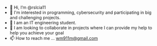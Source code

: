 - 👋 Hi, I’m @rslcia11
- 👀 I'm interested in programming, cybersecurity and participating in big and challenging projects.
- 🌱 I am an IT engineering student.
- 💞️ I am looking to collaborate in projects where I can provide my help to help you achieve your goal
- 📫 How to reach me ... wm911m@gmail.com 

<!---
rslcia11/rslcia11 is a ✨ special ✨ repository because its `README.md` (this file) appears on your GitHub profile.
You can click the Preview link to take a look at your changes.
--->
